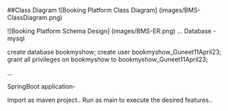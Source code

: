 
##Class Diagram
![Booking Platform Class Diagram] (images/BMS-ClassDiagram.png)

![Booking Platform Schema Design] (images/BMS-ER.png)
... 
Database - mysql

create database bookmyshow;
create user bookmyshow_Guneet11April23;
grant all privileges on bookmyshow to bookmyshow_Guneet11April23;

...

SpringBoot application-

Import as maven project..
Run as main to execute the desired features..

